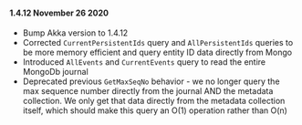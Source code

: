 #### 1.4.12 November 26 2020 ####

* Bump Akka version to 1.4.12
* Corrected `CurrentPersistentIds` query and `AllPersistentIds` queries to be more memory efficient and query entity ID data directly from Mongo
* Introduced `AllEvents` and `CurrentEvents` query to read the entire MongoDb journal
* Deprecated previous `GetMaxSeqNo` behavior - we no longer query the max sequence number directly from the journal AND the metadata collection. We only get that data directly from the metadata collection itself, which should make this query an O(1) operation rather than O(n)
